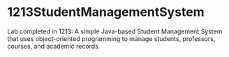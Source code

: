 # 1213StudentManagementSystem
Lab completed in 1213: A simple Java-based Student Management System that uses object-oriented programming to manage students, professors, courses, and academic records.
